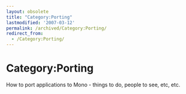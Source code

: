 ```yaml
---
layout: obsolete
title: "Category:Porting"
lastmodified: '2007-03-12'
permalink: /archived/Category:Porting/
redirect_from:
  - /Category:Porting/
---
```


Category:Porting
================

How to port applications to Mono - things to do, people to see, etc, etc.

